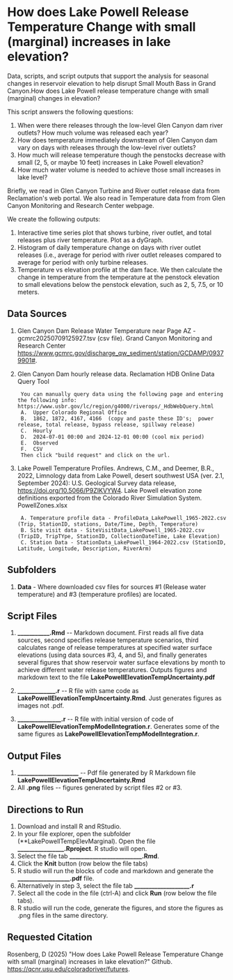 # How does Lake Powell Release Temperature Change with small (marginal) increases in lake elevation?

Data, scripts, and script outputs that support the analysis for seasonal changes in reservoir elevation to help disrupt Small Mouth Bass in Grand Canyon.How does Lake Powell release temperature change with small (marginal) changes in elevation?

This script answers the following questions:

1. When were there releases through the low-level Glen Canyon dam river outlets? How much volume was released each year?
1. How does temperature immediately downstream of Glen Canyon dam vary on days with releases through the low-level river outlets?
1. How much will release temperature though the penstocks decrease with small (2, 5, or maybe 10 feet) increases in Lake Powell elevation?
1. How much water volume is needed to achieve those small increases in lake level?

Briefly, we read in Glen Canyon Turbine and River outlet release data from Reclamation's web portal. We also read in Temperature data from
from Glen Canyon Monitoring and Research Center webpage.

We create the following outputs:

1. Interactive time series plot that shows turbine, river outlet, and total releases plus river temperature. Plot as a dyGraph.
1. Histogram of daily temperature change on days with river outlet releases (i.e., average for period with river outlet releases compared to
average for period with only turbine releases.
1. Temperature vs elevation profile at the dam face. We then calculate the change in temperature from the temperature at the penstock elevation to small elevations below
the penstock elevation, such as 2, 5, 7.5, or 10 meters.

## Data Sources
1. Glen Canyon Dam Release Water Temperature near Page AZ - gcmrc20250709125927.tsv (csv file). Grand Canyon Monitoring and Research Center https://www.gcmrc.gov/discharge_qw_sediment/station/GCDAMP/09379901#.

2. Glen Canyon Dam hourly release data. Reclamation HDB Online Data Query Tool

		You can manually query data using the following page and entering the following info: https://www.usbr.gov/lc/region/g4000/riverops/_HdbWebQuery.html
		A.	Upper Colorado Regional Office
		B.	1862, 1872, 4167, 4166  (copy and paste these ID's;  power release, total release, bypass release, spillway release) 
		C.	Hourly 
		D.	2024-07-01 00:00 and 2024-12-01 00:00 (cool mix period)
		E.	Observed
		F.	CSV
		Then click "build request" and click on the url. 

3. Lake Powell Temperature Profiles. Andrews, C.M., and Deemer, B.R., 2022, Limnology data from Lake Powell, desert southwest USA (ver. 2.1, September 2024): U.S. Geological Survey data release, https://doi.org/10.5066/P9ZIKVYW4. Lake Powell elevation zone definitions exported from the Colorado River Simulation System. PowellZones.xlsx

		A. Temperature profile data - ProfileData_LakePowell_1965-2022.csv (Trip, StationID, stations, Date/Time, Depth, Temperature)
		B. Site visit data - SiteVisitData_LakePowell_1965-2022.csv (TripID, TripTYpe, StationID, CollectionDateTime, Lake Elevation)
		C. Station Data - StationData_LakePowell_1964-2022.csv (StationID, Latitude, Longitude, Description, RiverArm)

## Subfolders
1. **Data** - Where downloaded csv files for sources #1 (Release water temperature) and #3 (temperature profiles) are located.

## Script Files
1. **___________.Rmd** -- Markdown document. First reads all five data sources, second specifies release temperature scenarios, third calculates range of release temperatures at specified water surface elevations (using data sources #3, 4, and 5), and finally generates several figures that show 
 reservoir water surface elevations by month to achieve different water release temperatures. Outputs figures and markdown text to the file **LakePowellElevationTempUncertainty.pdf**
 
2. **_____________.r** -- R file with same code as **LakePowellElevationTempUncertainty.Rmd**. Just generates figures as images not .pdf.

3. **_______________.r** -- R file with initial version of code of **LakePowellElevationTempModelIntegration.r**. Generates some of the same figures as **LakePowellElevationTempModelIntegration.r**.


## Output Files
1. **_____________________** -- Pdf file generated by R Markdown file **LakePowellElevationTempUncertainty.Rmd**
2. All **.png** files -- figures generated by script files #2 or #3.

## Directions to Run
1. Download and install R and RStudio.
2. In your file explorer, open the subfolder (**LakePowellTempElevMarginal). Open the file **________________.Rproject**. R studio will open.
3. Select the file tab **_________________________.Rmd**.
4. Click the **Knit** button (row below the file tabs)
5. R studio will run the blocks of code and markdown and generate the **__________________.pdf** file.
6. Alternatively in step 3, select the file tab **___________________.r**
7. Select all the code in the file (ctrl-A) and click **Run** (row below the file tabs).
8. R studio will run the code, generate the figures, and store the figures as .png files in the same directory. 

## Requested Citation
Rosenberg, D (2025) "How does Lake Powell Release Temperature Change with small (marginal) increases in lake elevation?" Github. https://qcnr.usu.edu/coloradoriver/futures.
